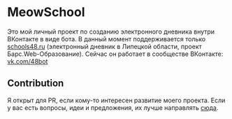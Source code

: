 # MeowSchool

Это мой личный проект по созданию электронного дневника внутри ВКонтакте в виде бота. В данный момент поддерживается
только [schools48.ru](https://schools48.ru) (электронный дневник в Липецкой области, проект Барс.Web-Образование).
Сейчас он работает в сообществе ВКонтакте: [vk.com/48bot](https://vk.com/48bot)

## Contribution

Я открыт для PR, если кому-то интересен развитие моего проекта. Если у вас есть вопросы, идеи и предложения, их
лучше направлять [сюда](https://vk.me/meow_py).
